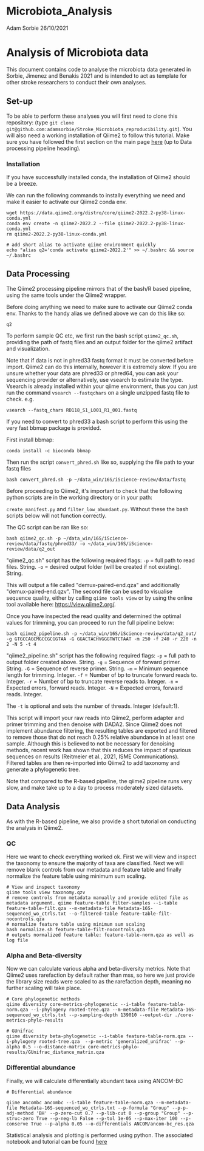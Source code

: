 Microbiota\_Analysis
================
Adam Sorbie
26/10/2021

# Analysis of Microbiota data

This document contains code to analyse the microbiota data generated in
Sorbie, Jimenez and Benakis 2021 and is intended to act as template for
other stroke researchers to conduct their own analyses.

## Set-up 

To be able to perform these analyses you will first need to clone this repository: 
(type ```git clone git@github.com:adamsorbie/Stroke_Microbiota_reproducibility.git```). 
You will also need a working installation of Qiime2 to follow this tutorial. Make sure you have followed the first section on the main page [here](https://github.com/adamsorbie/Stroke_Microbiota_reproducibility) (up to Data processing pipeline heading). 

### Installation 

If you have successfully installed conda, the installation of Qiime2 should be a breeze. 

We can run the following commands to instally everything we need and make it easier to activate our Qiime2 conda env. 
```
wget https://data.qiime2.org/distro/core/qiime2-2022.2-py38-linux-conda.yml
conda env create -n qiime2-2022.2 --file qiime2-2022.2-py38-linux-conda.yml
rm qiime2-2022.2-py38-linux-conda.yml

# add short alias to activate qiime environment quickly
echo "alias q2='conda activate qiime2-2022.2'" >> ~/.bashrc && source ~/.bashrc 
```
## Data Processing 


The Qiime2 processing pipeline mirrors that of the bash/R based pipeline, using the same tools under the Qiime2 wrapper. 

Before doing anything we need to make sure to activate our Qiime2 conda env. Thanks to the handy alias we defined above we can do this like so: 

```
q2
```

To perform sample QC etc, we first run the bash script ```qiime2_qc.sh```, providing the path of fastq files and an output folder for the qiime2 artifact and visualization. 

Note that if data is not in phred33 fastq format it must be converted before import. Qiime2 can do this internally, however it is extremely slow. If you are unsure whether your data are phred33 or phred64, you can ask your sequencing provider or alternatively, use vsearch to estimate the type. Vsearch is already installed within your qiime environment, thus you can just run the command ```vsearch --fastqchars``` on a single unzipped fastq file to check. e.g. 

```
vsearch --fastq_chars RD118_S1_L001_R1_001.fastq
``` 

If you need to convert to phred33 a bash script to perform this using the very fast bbmap package is provided. 

First install bbmap: 

```
conda install -c bioconda bbmap
```

Then run the script ```convert_phred.sh``` like so, supplying the file path to your fastq files 

```
bash convert_phred.sh -p ~/data_win/16S/iScience-review/data/fastq
```

Before proceeding to Qiime2, it's important to check that the following python scripts are in the working directory or in your path: 

```create_manifest.py``` and ```filter_low_abundant.py```. Without these the bash scripts below will not function correctly. 

The QC script can be ran like so: 
```
bash qiime2_qc.sh -p ~/data_win/16S/iScience-review/data/fastq/phred33/ -o ~/data_win/16S/iScience-review/data/q2_out
```

"qiime2_qc.sh" script has the following required flags: ```-p``` = full path to read files. String. ```-o``` = desired output folder (will be created if not existing). String. 


This will output a file called "demux-paired-end.qza" and additionally "demux-paired-end.qzv". The second file can be used to visualise sequence quality, either by calling ```qiime tools view``` or by using the online tool available here: https://view.qiime2.org/. 

Once you have inspected the read quality and determined the optimal values for trimming, you can proceed to run the full pipeline below: 
```
bash qiime2_pipeline.sh -p ~/data_win/16S/iScience-review/data/q2_out/ -g GTGCCAGCMGCCGCGGTAA -G GGACTACHVGGGTWTCTAAT -m 250 -f 240 -r 220 -n 2 -N 5 -t 4
```

"qiime2_pipeline.sh" script has the following required flags: ```-p``` = full path to output folder created above. String. ```-g``` = Sequence of forward primer. String. ```-G``` = Sequence of reverse primer. String. ```-m``` = Minimum sequence length for trimming. Integer. ```-f``` = Number of bp to truncate forward reads to. Integer. ```-r``` = Number of bp to truncate reverse reads to. Integer. ```-n``` = Expected errors, forward reads. Integer. ```-N``` = Expected errors, forward reads. Integer.

The ```-t``` is optional and sets the number of threads. Integer (default:1). 

This script will import your raw reads into Qiime2, perform adapter and primer trimming and then denoise with DADA2. Since Qiime2 does not implement abundance filtering, the resulting tables are exported and filtered to remove those that do not reach 0.25% relative abundance in at least one sample. Although this is believed to not be necessary for denoising methods, recent work has shown that this reduces the impact of spurious sequences on results (Reitmeier et al., 2021, ISME Communications). Filtered tables are then re-imported into Qiime2 to add taxonomy and generate a phylogenetic tree. 

Note that compared to the R-based pipeline, the qiime2 pipeline runs very slow, and make take up to a day to process moderately sized datasets. 

## Data Analysis 

As with the R-based pipeline, we also provide a short tutorial on conducting the analysis in Qiime2. 

### QC

Here we want to check everything worked ok. First we will view and inspect the taxonomy to ensure the majority of taxa are classified. Next we will remove blank controls from our metadata and feature table and finally normalize the feature table using minimum sum scaling. 
```
# View and inspect taxonomy 
qiime tools view taxonomy.qzv
# remove controls from metadata manually and provide edited file as metadata argument. qiime feature-table filter-samples --i-table feature-table-filt.qza --m-metadata-file Metadata-16S-sequenced_wo_ctrls.txt --o-filtered-table feature-table-filt-nocontrols.qza
# normalize feature table using minimum sum scaling
bash normalize.sh feature-table-filt-nocontrols.qza
# outputs normalized feature table: feature-table-norm.qza as well as log file
````
### Alpha and Beta-diversity 

Now we can calculate various alpha and beta-diversity metrics. Note that Qiime2 uses rarefaction by default rather than mss, so here we just provide the library size reads were scaled to as the rarefaction depth, meaning no further scaling will take place. 
```
# Core phylogenetic methods 
qiime diversity core-metrics-phylogenetic --i-table feature-table-norm.qza --i-phylogeny rooted-tree.qza --m-metadata-file Metadata-16S-sequenced_wo_ctrls.txt --p-sampling-depth 139010 --output-dir ./core-metrics-phylo-results 

# GUnifrac 
qiime diversity beta-phylogenetic --i-table feature-table-norm.qza --i-phylogeny rooted-tree.qza  --p-metric 'generalized_unifrac' --p-alpha 0.5 --o-distance-matrix core-metrics-phylo-results/GUnifrac_distance_matrix.qza 
```

### Differential abundance 

Finally, we will calculate differentially abundant taxa using ANCOM-BC
```
# Differential abundance 

qiime ancombc ancombc --i-table feature-table-norm.qza --m-metadata-file Metadata-16S-sequenced_wo_ctrls.txt --p-formula "Group" --p-p-adj-method 'BH' --p-zero-cut 0.7 --p-lib-cut 0 --p-group "Group" --p-struc-zero True --p-neg-lb False --p-tol 1e-05 --p-max-iter 100 --p-conserve True --p-alpha 0.05 --o-differentials ANCOM/ancom-bc_res.qza
```

Statistical analysis and plotting is performed using python. The associated notebook and tutorial can be found [here](https://github.com/adamsorbie/Stroke_Microbiota_reproducibility/blob/main/qiime_pipeline/analysis/plotting_python.ipynb) 

